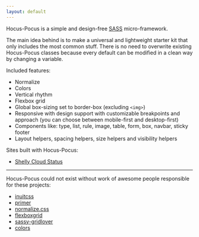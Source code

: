 ```yaml
---
layout: default
---
```


Hocus-Pocus is a simple and design-free [SASS](http://sass-lang.com)
micro-framework.

The main idea behind is to make a universal and lightweight starter kit
that only includes the most common stuff. There is no need to overwrite
existing Hocus-Pocus classes because every default can be modified in
a clean way by changing a variable.

Included features:

* Normalize
* Colors
* Vertical rhythm
* Flexbox grid
* Global box-sizing set to border-box (excluding `<img>`)
* Responsive with design support with customizable breakpoints and approach
  (you can choose between mobile-first and desktop-first)
* Components like: type, list, rule, image, table, form, box, navbar,
  sticky footer
* Layout helpers, spacing helpers, size helpers and visibility helpers

Sites built with Hocus-Pocus:

* [Shelly Cloud Status](https://status.shellycloud.com)

* * *

Hocus-Pocus could not exist without work of awesome people responsible for
these projects:

* [inuitcss](https://github.com/inuitcss)
* [primer](https://github.com/primer/primer)
* [normalize.css](https://github.com/necolas/normalize.css)
* [flexboxgrid](https://github.com/kristoferjoseph/flexboxgrid)
* [sassy-gridlover](https://github.com/hiulit/Sassy-Gridlover)
* [colors](https://github.com/mrmrs/colors)
